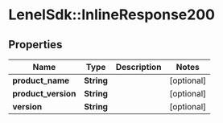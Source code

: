 # LenelSdk::InlineResponse200

## Properties
Name | Type | Description | Notes
------------ | ------------- | ------------- | -------------
**product_name** | **String** |  | [optional] 
**product_version** | **String** |  | [optional] 
**version** | **String** |  | [optional] 

